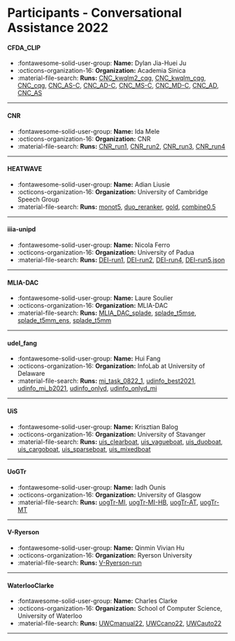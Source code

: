 # Participants - Conversational Assistance 2022 

#### CFDA_CLIP
 - :fontawesome-solid-user-group: **Name:** Dylan Jia-Huei Ju
 - :octicons-organization-16: **Organization:** Academia Sinica
 - :material-file-search: **Runs:** [CNC_kwqlm2_cqg](./runs.md#cnc_kwqlm2_cqg), [CNC_kwqlm_cqg](./runs.md#cnc_kwqlm_cqg), [CNC_cqg](./runs.md#cnc_cqg), [CNC_AS-C](./runs.md#cnc_as-c), [CNC_AD-C](./runs.md#cnc_ad-c), [CNC_MS-C](./runs.md#cnc_ms-c), [CNC_MD-C](./runs.md#cnc_md-c), [CNC_AD](./runs.md#cnc_ad), [CNC_AS](./runs.md#cnc_as)

---
#### CNR
 - :fontawesome-solid-user-group: **Name:** Ida Mele
 - :octicons-organization-16: **Organization:** CNR
 - :material-file-search: **Runs:** [CNR_run1](./runs.md#cnr_run1), [CNR_run2](./runs.md#cnr_run2), [CNR_run3](./runs.md#cnr_run3), [CNR_run4](./runs.md#cnr_run4)

---
#### HEATWAVE
 - :fontawesome-solid-user-group: **Name:** Adian Liusie
 - :octicons-organization-16: **Organization:** University of Cambridge Speech Group
 - :material-file-search: **Runs:** [monot5](./runs.md#monot5), [duo_reranker](./runs.md#duo_reranker), [gold](./runs.md#gold), [combine0.5](./runs.md#combine0.5)

---
#### iiia-unipd
 - :fontawesome-solid-user-group: **Name:** Nicola Ferro
 - :octicons-organization-16: **Organization:** University of Padua
 - :material-file-search: **Runs:** [DEI-run1](./runs.md#dei-run1), [DEI-run2](./runs.md#dei-run2), [DEI-run4](./runs.md#dei-run4), [DEI-run5.json](./runs.md#dei-run5.json)

---
#### MLIA-DAC
 - :fontawesome-solid-user-group: **Name:** Laure Soulier
 - :octicons-organization-16: **Organization:** MLIA-DAC
 - :material-file-search: **Runs:** [MLIA_DAC_splade](./runs.md#mlia_dac_splade), [splade_t5mse](./runs.md#splade_t5mse), [splade_t5mm_ens](./runs.md#splade_t5mm_ens), [splade_t5mm](./runs.md#splade_t5mm)

---
#### udel_fang
 - :fontawesome-solid-user-group: **Name:** Hui Fang
 - :octicons-organization-16: **Organization:** InfoLab at University of Delaware
 - :material-file-search: **Runs:** [mi_task_0822_1](./runs.md#mi_task_0822_1), [udinfo_best2021](./runs.md#udinfo_best2021), [udinfo_mi_b2021](./runs.md#udinfo_mi_b2021), [udinfo_onlyd](./runs.md#udinfo_onlyd), [udinfo_onlyd_mi](./runs.md#udinfo_onlyd_mi)

---
#### UiS
 - :fontawesome-solid-user-group: **Name:** Krisztian Balog
 - :octicons-organization-16: **Organization:** University of Stavanger
 - :material-file-search: **Runs:** [uis_clearboat](./runs.md#uis_clearboat), [uis_vagueboat](./runs.md#uis_vagueboat), [uis_duoboat](./runs.md#uis_duoboat), [uis_cargoboat](./runs.md#uis_cargoboat), [uis_sparseboat](./runs.md#uis_sparseboat), [uis_mixedboat](./runs.md#uis_mixedboat)

---
#### UoGTr
 - :fontawesome-solid-user-group: **Name:** Iadh Ounis
 - :octicons-organization-16: **Organization:** University of Glasgow
 - :material-file-search: **Runs:** [uogTr-MI](./runs.md#uogtr-mi), [uogTr-MI-HB](./runs.md#uogtr-mi-hb), [uogTr-AT](./runs.md#uogtr-at), [uogTr-MT](./runs.md#uogtr-mt)

---
#### V-Ryerson
 - :fontawesome-solid-user-group: **Name:** Qinmin Vivian Hu
 - :octicons-organization-16: **Organization:** Ryerson University
 - :material-file-search: **Runs:** [V-Ryerson-run](./runs.md#v-ryerson-run)

---
#### WaterlooClarke
 - :fontawesome-solid-user-group: **Name:** Charles Clarke
 - :octicons-organization-16: **Organization:** School of Computer Science, University of Waterloo
 - :material-file-search: **Runs:** [UWCmanual22](./runs.md#uwcmanual22), [UWCcano22](./runs.md#uwccano22), [UWCauto22](./runs.md#uwcauto22)

---
